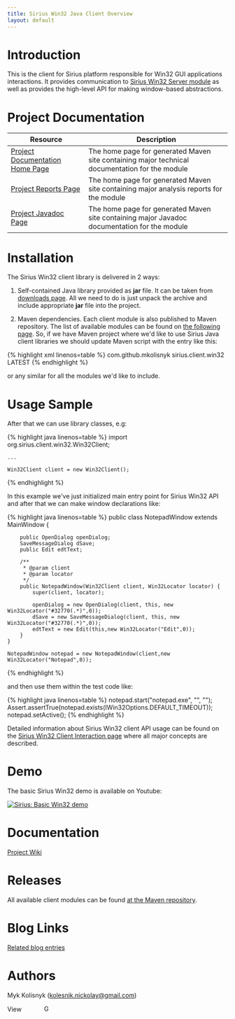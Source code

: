 ```yaml
---
title: Sirius Win32 Java Client Overview
layout: default
---
```


# Introduction

This is the client for Sirius platform responsible for Win32 GUI applications interactions. It provides communication to [Sirius Win32 Server module](https://github.com/mkolisnyk/Sirius/tree/master/Sirius-Server-Win32#sirius-server-win32-overview) as well as provides the high-level API for making window-based abstractions.

# Project Documentation

| Resource | Description |
| -------- | ----------- |
| [Project Documentation Home Page](/Sirius/sirius.client.win32/index.html) | The home page for generated Maven site containing major technical documentation for the module |
| [Project Reports Page](/Sirius/sirius.client.win32/project-reports.html) | The home page for generated Maven site containing major analysis reports for the module |
| [Project Javadoc Page](/Sirius/sirius.client.win32/apidocs/index.html) | The home page for generated Maven site containing major Javadoc documentation for the module  |

# Installation

The Sirius Win32 client library is delivered in 2 ways:

1. Self-contained Java library provided as **jar** file. It can be taken from [downloads page](http://code.google.com/p/sirius-platform/downloads/list). All we need to do is just unpack the archive and include appropriate **jar** file into the project.

2. Maven dependencies. Each client module is also published to Maven repository. The list of available modules can be found on [the following page](http://search.maven.org/#search%7Cga%7C1%7Ca%3A%22sirius.client.win32%22). So, if we have Maven project where we'd like to use Sirius Java client libraries we should update Maven script with the entry like this:

{% highlight xml linenos=table %}
	<dependency>
		<groupId>com.github.mkolisnyk</groupId>
		<artifactId>sirius.client.win32</artifactId>
		<version>LATEST</version>
	</dependency>
{% endhighlight %}

or any similar for all the modules we'd like to include.

# Usage Sample

After that we can use library classes, e.g:

{% highlight java linenos=table %}
	import org.sirius.client.win32.Win32Client;
	
	...
	
	Win32Client client = new Win32Client();
{% endhighlight %}

In this example we've just initialized main entry point for Sirius Win32 API and after that we can make window declarations like:

{% highlight java linenos=table %}
	public class NotepadWindow extends MainWindow {
		
		public OpenDialog openDialog;
		SaveMessageDialog dSave;
		public Edit edtText;

		/**
		 * @param client
		 * @param locator
		 */
		public NotepadWindow(Win32Client client, Win32Locator locator) {
			super(client, locator);

			openDialog = new OpenDialog(client, this, new Win32Locator("#32770(.*)",0));
			dSave = new SaveMessageDialog(client, this, new Win32Locator("#32770(.*)",0));
			edtText = new Edit(this,new Win32Locator("Edit",0));
		}		
	}
	
	NotepadWindow notepad = new NotepadWindow(client,new Win32Locator("Notepad",0));
{% endhighlight %}

and then use them within the test code like:

{% highlight java linenos=table %}
	notepad.start("notepad.exe", "", "");
	Assert.assertTrue(notepad.exists(IWin32Options.DEFAULT_TIMEOUT));
	notepad.setActive();
{% endhighlight %}

Detailed information about Sirius Win32 client API usage can be found on the [Sirius Win32 Client Interaction page](sirius-client-win32-interaction) where all major concepts are described.

Demo
======

The basic Sirius Win32 demo is available on Youtube:

[![Sirius: Basic Win32 demo](http://img.youtube.com/vi/JI8zuvx5nV4/0.jpg)](http://www.youtube.com/watch?v=JI8zuvx5nV4)

Documentation
======
[Project Wiki](https://github.com/mkolisnyk/Sirius/wiki)

# Releases

All available client modules can be found [at the Maven repository](http://search.maven.org/#search%7Cgav%7C1%7Cg%3A%22com.github.mkolisnyk%22%20AND%20a%3A%22sirius.client.win32%22). 

Blog Links
======
[Related blog entries](http://mkolisnyk.blogspot.co.uk/search/label/Sirius)

Authors
======
Myk Kolisnyk (kolesnik.nickolay@gmail.com)

<a href="http://ua.linkedin.com/pub/mykola-kolisnyk/14/533/903"><img src="http://www.linkedin.com/img/webpromo/btn_profile_bluetxt_80x15.png" width="80" height="15" border="0" alt="View Mykola Kolisnyk's profile on LinkedIn"></a>
<a href="http://plus.google.com/108480514086204589709?prsrc=3" rel="publisher" style="text-decoration:none;">
<img src="http://ssl.gstatic.com/images/icons/gplus-16.png" alt="Google+" style="border:0;width:16px;height:16px;"/></a>
